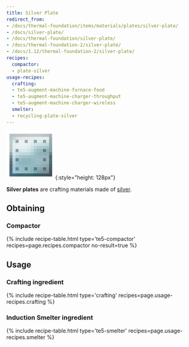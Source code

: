 ```yaml
---
title: Silver Plate
redirect_from:
- /docs/thermal-foundation/items/materials/plates/silver-plate/
- /docs/silver-plate/
- /docs/thermal-foundation/silver-plate/
- /docs/thermal-foundation-2/silver-plate/
- /docs/1.12/thermal-foundation-2/silver-plate/
recipes:
  compactor:
  - plate-silver
usage-recipes:
  crafting:
  - te5-augment-machine-furnace-food
  - te5-augment-machine-charger-throughput
  - te5-augment-machine-charger-wireless
  smelter:
  - recycling-plate-silver
---
```


![Silver plate](/assets/images/thermal-foundation-2/plate-silver.png){:style="height: 128px"}


**Silver plates** are crafting materials made of [silver](/docs/1.12/thermal-foundation/silver-ingot/).


Obtaining
---------

### Compactor
{% include recipe-table.html type='te5-compactor' recipes=page.recipes.compactor no-result=true %}


Usage
-----

### Crafting ingredient
{% include recipe-table.html type='crafting' recipes=page.usage-recipes.crafting %}

### Induction Smelter ingredient
{% include recipe-table.html type='te5-smelter' recipes=page.usage-recipes.smelter %}
